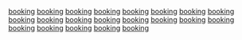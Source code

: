 <a href="https://www.fromtherumbleseat.com/users/sunvillaboutiquehotel">booking</a>
<a href="https://www.bloggersodear.com/users/sunvillaboutiquehotel">booking</a>
<a href="https://www.cardiachill.com/users/sunvillaboutiquehotel">booking</a>
<a href="https://www.sbncollegehockey.com/users/sunvillaboutiquehotel">booking</a>
<a href="https://www.offtackleempire.com/users/sunvillaboutiquehotel">booking</a>
<a href="https://www.litterboxcats.com/users/sunvillaboutiquehotel">booking</a>
<a href="https://www.centerlinesoccer.com/users/sunvillaboutiquehotel">booking</a>
<a href="https://www.burgundywave.com/users/sunvillaboutiquehotel">booking</a>
<a href="https://www.hudsonriverblue.com/users/sunvillaboutiquehotel">booking</a>
<a href="https://www.diebytheblade.com/users/sunvillaboutiquehotel">booking</a>
<a href="https://www.blocku.com/users/sunvillaboutiquehotel">booking</a>
<a href="https://www.forwhomthecowbelltolls.com/users/sunvillaboutiquehotel">booking</a>
<a href="https://www.fromtherumbleseat.com/users/sunvillaboutiquehotel">booking</a>
<a href="https://www.bloggersodear.com/users/sunvillaboutiquehotel">booking</a>
<a href="https://www.cardiachill.com/users/sunvillaboutiquehotel">booking</a>
<a href="https://www.sbncollegehockey.com/users/sunvillaboutiquehotel">booking</a>
<a href="https://www.offtackleempire.com/users/sunvillaboutiquehotel">booking</a>
<a href="https://www.litterboxcats.com/users/sunvillaboutiquehotel">booking</a>
<a href="https://www.centerlinesoccer.com/users/sunvillaboutiquehotel">booking</a>
<a href="https://www.burgundywave.com/users/sunvillaboutiquehotel">booking</a>
<a href="https://www.barkingcarnival.com/users/sunvillaboutiquehotel">booking</a>
